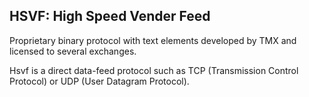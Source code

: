 ## HSVF: High Speed Vender Feed

Proprietary binary protocol with text elements developed by TMX and licensed to several exchanges.
  
Hsvf is a direct data-feed protocol such as TCP (Transmission Control Protocol) or UDP (User Datagram Protocol).




